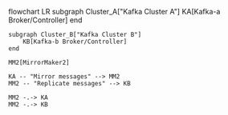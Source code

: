 flowchart LR
    subgraph Cluster_A["Kafka Cluster A"]
        KA[Kafka-a Broker/Controller]
    end

    subgraph Cluster_B["Kafka Cluster B"]
        KB[Kafka-b Broker/Controller]
    end

    MM2[MirrorMaker2]

    KA -- "Mirror messages" --> MM2
    MM2 -- "Replicate messages" --> KB

    MM2 -.-> KA
    MM2 -.-> KB
